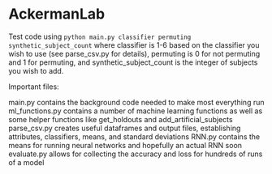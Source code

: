 # AckermanLab

Test code using `python main.py classifier permuting synthetic_subject_count` where classifier is 1-6 based on the classifier you wish to use (see parse_csv.py for details), permuting is 0 for not permuting and 1 for permuting, and synthetic_subject_count is the integer of subjects you wish to add.

Important files:

main.py contains the background code needed to make most everything run
ml_functions.py contains a number of machine learning functions as well as some helper functions like get_holdouts and add_artificial_subjects
parse_csv.py creates useful dataframes and output files, establishing attributes, classifiers, means, and standard deviations
RNN.py contains the means for running neural networks and hopefully an actual RNN soon
evaluate.py allows for collecting the accuracy and loss for hundreds of runs of a model
